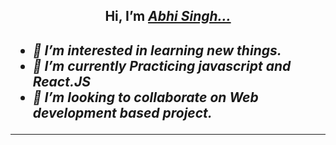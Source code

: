 <h2 align="center">Hi, I’m <a href="https://github.com/AbhiSingh58"><em>Abhi Singh...<em></a><h2>
<!-- <hr> -->
<ul list-style = "none">
  <li>👀 I’m interested in learning new things.</li>
  <li>🌱 I’m currently Practicing javascript and React.JS</li>
  <li>💞️ I’m looking to collaborate on Web development based project.</li>
</ul>

<!---
AbhiSingh58/AbhiSingh58 is a ✨ special ✨ repository because its `README.md` (this file) appears on your GitHub profile.
You can click the Preview link to take a look at your changes.
--->
<hr>

<!-- <h1><em>Contact Me .. <em><h1> -->


